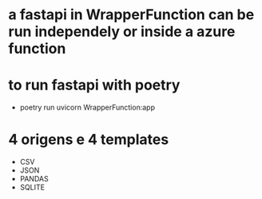 # a fastapi in WrapperFunction can be run independely or inside a azure function

# to run fastapi with poetry
- poetry run uvicorn WrapperFunction:app

# 4 origens e 4 templates
- CSV
- JSON
- PANDAS
- SQLITE


